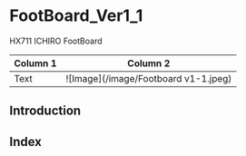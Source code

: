 # FootBoard_Ver1_1
HX711 ICHIRO FootBoard 

| Column 1 | Column 2 |
|----------|----------|
| Text     | ![Image](/image/Footboard v1-1.jpeg) |

## Introduction

## Index
